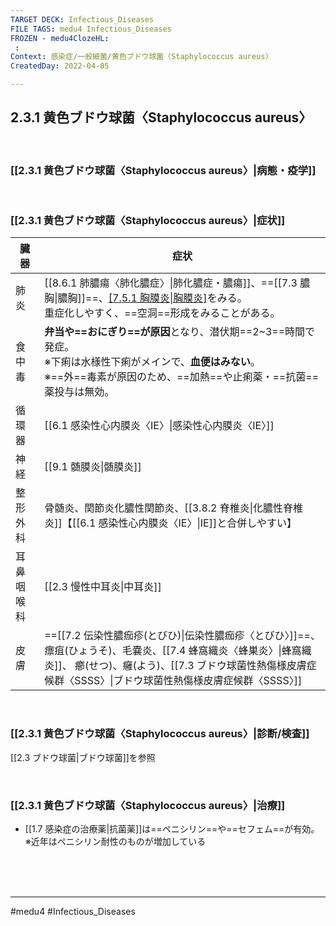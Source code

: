 ```yaml
---
TARGET DECK: Infectious_Diseases
FILE TAGS: medu4 Infectious_Diseases
FROZEN - medu4ClozeHL:
 : 
Context: 感染症/一般細菌/黄色ブドウ球菌〈Staphylococcus aureus〉
CreatedDay: 2022-04-05

---
```


## 2.3.1 黄色ブドウ球菌〈Staphylococcus aureus〉

<br>

### [[2.3.1 黄色ブドウ球菌〈Staphylococcus aureus〉|病態・疫学]]


<br>

### [[2.3.1 黄色ブドウ球菌〈Staphylococcus aureus〉|症状]]
|臓器|症状|
|---|---|
|肺炎|[[8.6.1 肺膿瘍〈肺化膿症〉\|肺化膿症・膿瘍]]、==[[7.3 膿胸\|膿胸]]==、[[7.5.1 胸膜炎\|胸膜炎]](胸痛+)をみる。<br>重症化しやすく、==空洞==形成をみることがある。|
|食中毒|**弁当や==おにぎり==が原因**となり、潜伏期==2~3==時間で発症。<br>※下痢は水様性下痢がメインで、**血便はみない**。<br>※==外==毒素が原因のため、==加熱==や止痢薬・==抗菌==薬投与は無効。|
|循環器|[[6.1 感染性心内膜炎〈IE〉\|感染性心内膜炎〈IE〉]]|
|神経|[[9.1 髄膜炎\|髄膜炎]]|
|整形外科|骨髄炎、関節炎化膿性関節炎、[[3.8.2 脊椎炎\|化膿性脊椎炎]]【[[6.1 感染性心内膜炎〈IE〉\|IE]]と合併しやすい】|
|耳鼻咽喉科|[[2.3 慢性中耳炎\|中耳炎]]|
|皮膚|==[[7.2 伝染性膿痂疹(とびひ)\|伝染性膿痂疹〈とびひ〉]]==、瘭疽(ひょうそ)、毛嚢炎、[[7.4 蜂窩織炎〈蜂巣炎〉\|蜂窩織炎]]、 癤(せつ)、癰(よう)、[[7.3 ブドウ球菌性熱傷様皮膚症候群〈SSSS〉\|ブドウ球菌性熱傷様皮膚症候群〈SSSS〉]]
<!--ID: 1649375532836-->


<br>

### [[2.3.1 黄色ブドウ球菌〈Staphylococcus aureus〉|診断/検査]]
[[2.3 ブドウ球菌|ブドウ球菌]]を参照

<br>

### [[2.3.1 黄色ブドウ球菌〈Staphylococcus aureus〉|治療]]
* [[1.7 感染症の治療薬|抗菌薬]]は==ペニシリン==や==セフェム==が有効。
※近年はペニシリン耐性のものが増加している
<!--ID: 1649375532844-->


<br><br><br>

---
#medu4 #Infectious_Diseases
